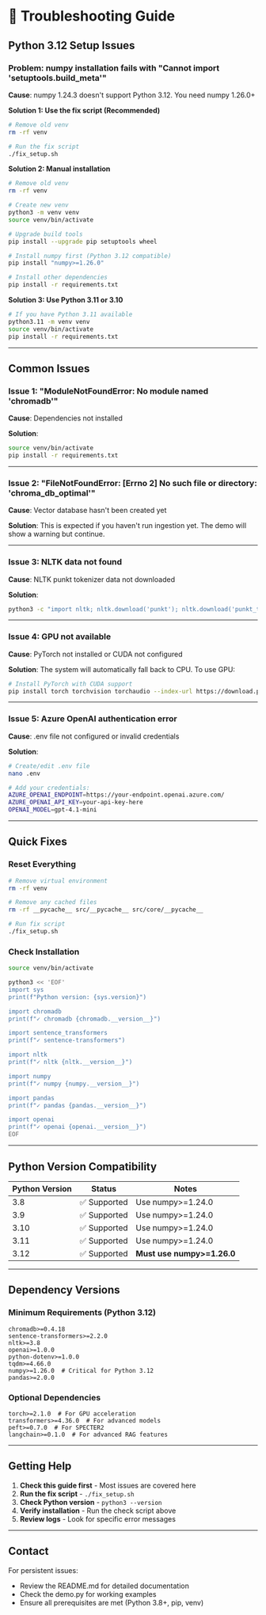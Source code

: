 # 🔧 Troubleshooting Guide

## Python 3.12 Setup Issues

### Problem: numpy installation fails with "Cannot import 'setuptools.build_meta'"

**Cause**: numpy 1.24.3 doesn't support Python 3.12. You need numpy 1.26.0+

**Solution 1: Use the fix script (Recommended)**
```bash
# Remove old venv
rm -rf venv

# Run the fix script
./fix_setup.sh
```

**Solution 2: Manual installation**
```bash
# Remove old venv
rm -rf venv

# Create new venv
python3 -m venv venv
source venv/bin/activate

# Upgrade build tools
pip install --upgrade pip setuptools wheel

# Install numpy first (Python 3.12 compatible)
pip install "numpy>=1.26.0"

# Install other dependencies
pip install -r requirements.txt
```

**Solution 3: Use Python 3.11 or 3.10**
```bash
# If you have Python 3.11 available
python3.11 -m venv venv
source venv/bin/activate
pip install -r requirements.txt
```

---

## Common Issues

### Issue 1: "ModuleNotFoundError: No module named 'chromadb'"

**Cause**: Dependencies not installed

**Solution**:
```bash
source venv/bin/activate
pip install -r requirements.txt
```

---

### Issue 2: "FileNotFoundError: [Errno 2] No such file or directory: 'chroma_db_optimal'"

**Cause**: Vector database hasn't been created yet

**Solution**: This is expected if you haven't run ingestion yet. The demo will show a warning but continue.

---

### Issue 3: NLTK data not found

**Cause**: NLTK punkt tokenizer data not downloaded

**Solution**:
```bash
python3 -c "import nltk; nltk.download('punkt'); nltk.download('punkt_tab')"
```

---

### Issue 4: GPU not available

**Cause**: PyTorch not installed or CUDA not configured

**Solution**: The system will automatically fall back to CPU. To use GPU:
```bash
# Install PyTorch with CUDA support
pip install torch torchvision torchaudio --index-url https://download.pytorch.org/whl/cu118
```

---

### Issue 5: Azure OpenAI authentication error

**Cause**: .env file not configured or invalid credentials

**Solution**:
```bash
# Create/edit .env file
nano .env

# Add your credentials:
AZURE_OPENAI_ENDPOINT=https://your-endpoint.openai.azure.com/
AZURE_OPENAI_API_KEY=your-api-key-here
OPENAI_MODEL=gpt-4.1-mini
```

---

## Quick Fixes

### Reset Everything
```bash
# Remove virtual environment
rm -rf venv

# Remove any cached files
rm -rf __pycache__ src/__pycache__ src/core/__pycache__

# Run fix script
./fix_setup.sh
```

### Check Installation
```bash
source venv/bin/activate

python3 << 'EOF'
import sys
print(f"Python version: {sys.version}")

import chromadb
print(f"✓ chromadb {chromadb.__version__}")

import sentence_transformers
print(f"✓ sentence-transformers")

import nltk
print(f"✓ nltk {nltk.__version__}")

import numpy
print(f"✓ numpy {numpy.__version__}")

import pandas
print(f"✓ pandas {pandas.__version__}")

import openai
print(f"✓ openai {openai.__version__}")
EOF
```

---

## Python Version Compatibility

| Python Version | Status | Notes |
|----------------|--------|-------|
| 3.8 | ✅ Supported | Use numpy>=1.24.0 |
| 3.9 | ✅ Supported | Use numpy>=1.24.0 |
| 3.10 | ✅ Supported | Use numpy>=1.24.0 |
| 3.11 | ✅ Supported | Use numpy>=1.24.0 |
| 3.12 | ✅ Supported | **Must use numpy>=1.26.0** |

---

## Dependency Versions

### Minimum Requirements (Python 3.12)
```
chromadb>=0.4.18
sentence-transformers>=2.2.0
nltk>=3.8
openai>=1.0.0
python-dotenv>=1.0.0
tqdm>=4.66.0
numpy>=1.26.0  # Critical for Python 3.12
pandas>=2.0.0
```

### Optional Dependencies
```
torch>=2.1.0  # For GPU acceleration
transformers>=4.36.0  # For advanced models
peft>=0.7.0  # For SPECTER2
langchain>=0.1.0  # For advanced RAG features
```

---

## Getting Help

1. **Check this guide first** - Most issues are covered here
2. **Run the fix script** - `./fix_setup.sh`
3. **Check Python version** - `python3 --version`
4. **Verify installation** - Run the check script above
5. **Review logs** - Look for specific error messages

---

## Contact

For persistent issues:
- Review the README.md for detailed documentation
- Check the demo.py for working examples
- Ensure all prerequisites are met (Python 3.8+, pip, venv)
